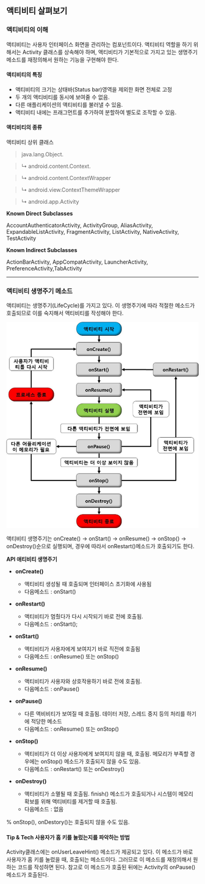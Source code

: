## 액티비티 살펴보기 ##

### 액티비티의 이해 ###

액티비티는 사용자 인터페이스 화면을 관리하는 컴포넌트이다. 액티비티 역할을 하기 위해서는 Activity 클래스를 상속해야 하며, 액티비티가 기본적으로 가지고 있는 생명주기 메소드를 재정의해서 원하는 기능을 구현해야 한다.

#### 액티비티의 특징 ####

 - 액티비티의 크기는 상태바(Status bar)영역을 제외한 화면 전체로 고정
 - 두 개의 액티비티를 동시에 보여줄 수 없음.
 - 다른 애플리케이션의 액티비티를 불러낼 수 있음.
 - 액티비티 내에는 프래그먼트를 추가하여 분할하여 별도로 조작할 수 있음.

#### 액티비티의 종류 ####

액티비티 상위 클래스
>java.lang.Object.

> ↳ android.content.Context.

> ↳ android.content.ContextWrapper

> ↳ android.view.ContextThemeWrapper

> ↳ android.app.Activity


**Known Direct Subclasses**

AccountAuthenticatorActivity, ActivityGroup, AliasActivity, ExpandableListActivity, FragmentActivity, ListActivity, NativeActivity, TestActivity

**Known Indirect Subclasses**

ActionBarActivity, AppCompatActivity, LauncherActivity, PreferenceActivity,TabActivity




---
### 액티비티 생명주기 메소드 ###

액티비티는 생명주기(LifeCycle)를 가지고 있다. 이 생명주기에 따라 적절한 메소드가 호출되므로 이를 숙지해서 액티비티를 작성해야 한다.

![생명주기](./img/ActivityLifeCycle.jpg)

액티비티 생명주기는 onCreate() -> onStart() -> onResume() -> onStop() -> onDestroy()순으로 실행되며, 경우에 따라서 onRestart()메소드가 호출되기도 한다. 

**API 애티비티 생명주기**


* **onCreate()** 
	* 액티비티 생성될 때 호출되며 인터페이스 초기화에 사용됨 
	* 다음메소드 : onStart()

* **onRestart()**
	* 액티비티가 멈췄다가 다시 시작되기 바로 전에 호출됨.
	* 다음메소드 : onStart();

* **onStart()**
	* 액티비티가 사용자에게 보여지기 바로 직전에 호출됨
	* 다음메소드 : onResume() 또는 onStop()

* **onResume()**
	* 액티비티가 사용자와 상호작용하기 바로 전에 호출됨.
	* 다음메소드 : onPause()

* **onPause()**
	* 다른 액비비티가 보여질 때 호출됨. 데이터 저장, 스레드 중지 등의 처리를 하기에 적당한 메소드
	* 다음메소드 : onResume() 또는 onStop()

* **onStop()**
	* 액티비티가 더 이상 사용자에게 보여지지 않을 때, 호출됨. 메모리가 부족할 경우에는 onStop() 메소드가 호출되지 않을 수도 있음.
	* 다음메소드 : onRestart() 또는 onDestroy()

* **onDestroy()**
	* 액티비티가 소멸될 때 호출됨. finish() 메소드가 호출되거나 시스템이 메모리 확보를 위해 액티비티를 제거할 때 호출됨.
	* 다음메소드 : 없음

% onStop(), onDestory()는 호출되지 않을 수도 있음.


#### Tip & Tech 사용자가 홈 키를 눌렀는지를 파악하는 방법 ####

Activity클래스에는 onUserLeaveHint() 메소드가 제공되고 있다. 이 메소드가 바로 사용자가 홈 키를 눌렀을 때, 호출되는 메소드이다. 그러므로 이 메소드를 재정의해서 원하는 코드를 작성하면 된다. 참고로 이 메소드가 호출된 뒤에는 Activity의 onPause() 메소드가 호출된다.
